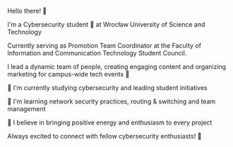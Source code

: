 Hello there! 👋

I'm a Cybersecurity student 🔐 at Wrocław University of Science and Technology

Currently serving as Promotion Team Coordinator at the Faculty of Information and Communication Technology Student Council. 

I lead a dynamic team of people, creating engaging content and organizing marketing for campus-wide tech events 📢

🔭 I'm currently studying cybersecurity and leading student initiatives

🌱 I'm learning network security practices, routing & switching and team management

🚀 I believe in bringing positive energy and enthusiasm to every project

Always excited to connect with fellow cybersecurity enthusiasts! 🤝
